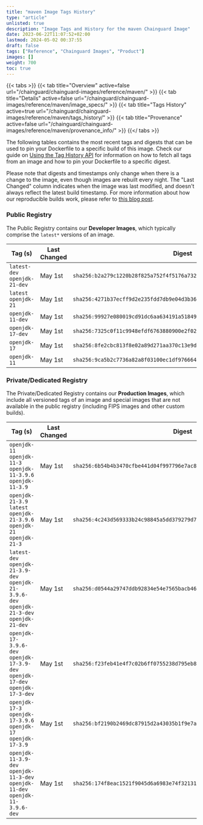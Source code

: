 ```yaml
---
title: "maven Image Tags History"
type: "article"
unlisted: true
description: "Image Tags and History for the maven Chainguard Image"
date: 2023-06-22T11:07:52+02:00
lastmod: 2024-05-02 00:37:55
draft: false
tags: ["Reference", "Chainguard Images", "Product"]
images: []
weight: 700
toc: true
---
```


{{< tabs >}}
{{< tab title="Overview" active=false url="/chainguard/chainguard-images/reference/maven/" >}}
{{< tab title="Details" active=false url="/chainguard/chainguard-images/reference/maven/image_specs/" >}}
{{< tab title="Tags History" active=true url="/chainguard/chainguard-images/reference/maven/tags_history/" >}}
{{< tab title="Provenance" active=false url="/chainguard/chainguard-images/reference/maven/provenance_info/" >}}
{{</ tabs >}}

The following tables contains the most recent tags and digests that can be used to pin your Dockerfile to a specific build of this image. Check our guide on [Using the Tag History API](/chainguard/chainguard-images/using-the-tag-history-api/) for information on how to fetch all tags from an image and how to pin your Dockerfile to a specific digest.

Please note that digests and timestamps only change when there is a change to the image, even though images are rebuilt every night. The "Last Changed" column indicates when the image was last modified, and doesn't always reflect the latest build timestamp. For more information about how our reproducible builds work, please refer to [this blog post](https://www.chainguard.dev/unchained/reproducing-chainguards-reproducible-image-builds).

### Public Registry
The Public Registry contains our **Developer Images**, which typically comprise the `latest*` versions of an image.

| Tag (s)                        | Last Changed | Digest                                                                    |
|--------------------------------|--------------|---------------------------------------------------------------------------|
|  `latest-dev` `openjdk-21-dev` | May 1st      | `sha256:b2a279c1220b28f825a752f4f5176a7329db4d3bdae57adc73e6ebe5973d6510` |
|  `latest` `openjdk-21`         | May 1st      | `sha256:4271b37ecff9d2e235fdd7db9e04d3b3696cad51f721604fab854dbe92bf5ad3` |
|  `openjdk-11-dev`              | May 1st      | `sha256:99927e080019cd91dc6aa634191a51849848e2e7c7e460e60b7b2bd4eef49f29` |
|  `openjdk-17-dev`              | May 1st      | `sha256:7325c0f11c9948efdf6763880900e2f02d1a9a064547dd509ffc8e28e8df3d38` |
|  `openjdk-17`                  | May 1st      | `sha256:8fe2cbc813f8e02a89d271aa370c13e9da64c93f95e71865039da6e6e934de2f` |
|  `openjdk-11`                  | May 1st      | `sha256:9ca5b2c7736a82a8f03100ec1df97666423aeb4e0e80be16d2f08583076c1c61` |


### Private/Dedicated Registry
The Private/Dedicated Registry contains our **Production Images**, which include all versioned tags of an image and special images that are not available in the public registry (including FIPS images and other custom builds).

| Tag (s)                                                                                       | Last Changed | Digest                                                                    |
|-----------------------------------------------------------------------------------------------|--------------|---------------------------------------------------------------------------|
|  `openjdk-11` `openjdk-11-3` `openjdk-11-3.9.6` `openjdk-11-3.9`                              | May 1st      | `sha256:6b54b4b3470cfbe441d04f997796e7ac8e471afb49ed1bbc5b634fe76cfbc240` |
|  `openjdk-21-3.9` `latest` `openjdk-21-3.9.6` `openjdk-21` `openjdk-21-3`                     | May 1st      | `sha256:4c243d569333b24c98845a5dd379279d7a84b54d981db43a290431f385cd27b7` |
|  `latest-dev` `openjdk-21-3.9-dev` `openjdk-21-3.9.6-dev` `openjdk-21-3-dev` `openjdk-21-dev` | May 1st      | `sha256:d0544a29747ddb92834e54e7565bacb46f97db2f5a15486f917722df30572af1` |
|  `openjdk-17-3.9.6-dev` `openjdk-17-3.9-dev` `openjdk-17-dev` `openjdk-17-3-dev`              | May 1st      | `sha256:f23feb41e4f7c02b6ff0755238d795eb87f186a7d037203878cdc43cce7f95f8` |
|  `openjdk-17-3` `openjdk-17-3.9.6` `openjdk-17` `openjdk-17-3.9`                              | May 1st      | `sha256:bf2190b2469dc87915d2a43035b1f9e7a30d61a7ada133502e9964d02dfce62f` |
|  `openjdk-11-3.9-dev` `openjdk-11-3-dev` `openjdk-11-dev` `openjdk-11-3.9.6-dev`              | May 1st      | `sha256:174f8eac1521f9045d6a6983e74f32131dcc4e78d2f0c9bdd62b45a196bf549e` |


